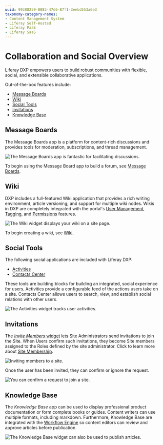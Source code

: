 ```yaml
---
uuid: 99380259-0083-47d6-87f1-3eebd553a6e3
taxonomy-category-names:
- Content Management System
- Liferay Self-Hosted
- Liferay PaaS
- Liferay SaaS
---
```


# Collaboration and Social Overview

Liferay DXP empowers users to build robust communities with flexible, social, and extensible collaborative applications.

Out-of-the-box features include:

- [Message Boards](#message-boards)
- [Wiki](#wiki)
- [Social Tools](#social-tools)
- [Invitations](#invitations)
- [Knowledge Base](#knowledge-base)

## Message Boards

The Message Boards app is a platform for content-rich discussions and provides tools for moderation, subscriptions, and thread management.

![The Message Boards app is fantastic for facilitating discussions.](./collaboration-and-social-overview/images/01.png)

To begin using the Message Board app to build a forum, see [Message Boards](./message-boards.md).

## Wiki

DXP includes a full-featured Wiki application that provides a rich writing environment, article versioning, and support for multiple wiki nodes. Wikis in DXP are completely integrated with the portal's [User Management](../users-and-permissions/users.md), [Tagging](../content-authoring-and-management/tags-and-categories.md), and [Permissions](../users-and-permissions/roles-and-permissions.md) features.

![The Wiki widget displays your wiki on a site page.](./collaboration-and-social-overview/images/02.png)

To begin creating a wiki, see [Wiki](./wiki.md).

## Social Tools

The following social applications are included with Liferay DXP:

- [Activities](./social-tools/using-the-activities-widget.md)
- [Contacts Center](./social-tools/using-the-contacts-center-widget.md)

These tools are building blocks for building an integrated, social experience for users. Activities provide a configurable feed of the actions users take on a site. Contacts Center allows users to search, view, and establish social relations with other users.

![The Activities widget tracks user activities.](./collaboration-and-social-overview/images/03.png)

## Invitations

The [_Invite Members_ widget](../site-building/sites/site-membership/inviting-members-to-your-site.md) lets Site Administrators send invitations to join the Site. When Users confirm such invitations, they become Site members assigned to the Roles defined by the site administrator. Click to learn more about [Site Membership](../site-building/sites/site-membership/adding-members-to-sites.md).

![Inviting members to a site.](./collaboration-and-social-overview/images/04.png)

Once the user has been invited, they can confirm or ignore the request.

![You can confirm a request to join a site.](./collaboration-and-social-overview/images/05.png)

## Knowledge Base

The _Knowledge Base_ app can be used to display professional product documentation or form complete books or guides. Content writers can use multiple formats, including markdown. Furthermore, Knowledge Base are integrated with the [Workflow Engine](../process-automation/workflow/introduction-to-workflow.md) so content editors can review and approve articles before publication.

![The Knowledge Base widget can also be used to publish articles.](./collaboration-and-social-overview/images/06.png)